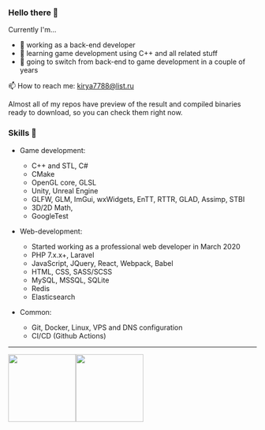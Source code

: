 ### Hello there 👋

Currently I'm...
- 💼 working as a back-end developer
- 🌱 learning game development using C++ and all related stuff
- 🔭 going to switch from back-end to game development in a couple of years

📫 How to reach me: kirya7788@list.ru

Almost all of my repos have preview of the result and compiled binaries ready to download, so you can check them right now.

### Skills 🧠

- Game development:
  - C++ and STL, C#
  - CMake
  - OpenGL core, GLSL
  - Unity, Unreal Engine
  - GLFW, GLM, ImGui, wxWidgets, EnTT, RTTR, GLAD, Assimp, STBI
  - 3D/2D Math,
  - GoogleTest

- Web-development:
  - Started working as a professional web developer in March 2020
  - PHP 7.x.x+, Laravel
  - JavaScript, JQuery, React, Webpack, Babel
  - HTML, CSS, SASS/SCSS
  - MySQL, MSSQL, SQLite
  - Redis
  - Elasticsearch
  
- Common:
  - Git, Docker, Linux, VPS and DNS configuration
  - CI/CD (Github Actions)

<hr/>
<a href="https://www.adamalston.com/"><img height="137px" src="https://github-readme-stats.vercel.app/api?username=lackym&hide_title=true&hide_border=true&show_icons=true&include_all_commits=true&count_private=true&line_height=21&theme=graywhite" /><!-- wi*quL3fcV --><img height="137px" src="https://github-readme-stats.vercel.app/api/top-langs/?username=lackym&hide=c,shaderlab&hide_title=true&hide_border=true&layout=compact&langs_count=6&exclude_repo=comp426,Redventures-Movie-Quotes&theme=graywhite" /></a>

<!--
**Lackym/Lackym** is a ✨ _special_ ✨ repository because its `README.md` (this file) appears on your GitHub profile.

Here are some ideas to get you started:

- 🔭 I’m currently working on ...
- 🌱 I’m currently learning ...
- 👯 I’m looking to collaborate on ...
- 🤔 I’m looking for help with ...
- 💬 Ask me about ...
- 📫 How to reach me: ...
- 😄 Pronouns: ...
- ⚡ Fun fact: ...
-->
